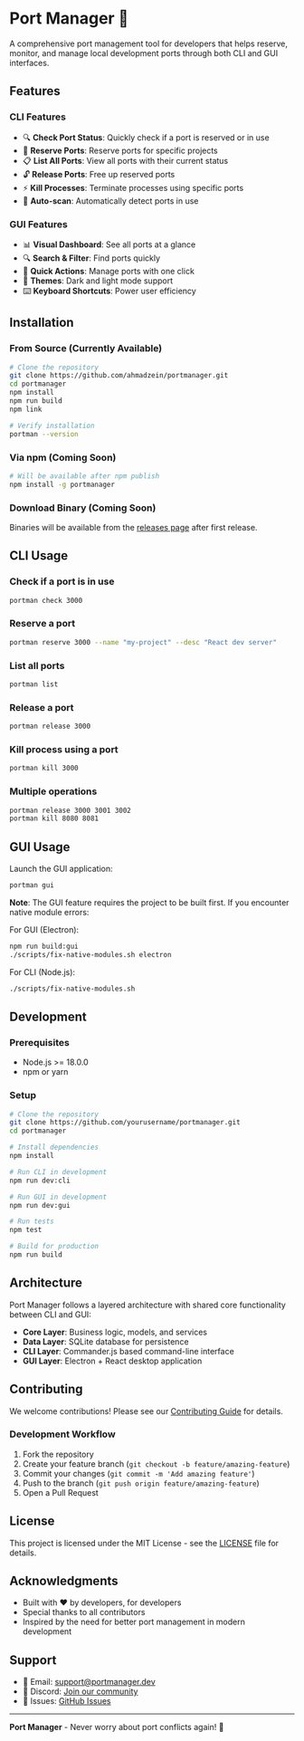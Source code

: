 # Port Manager 🚀

A comprehensive port management tool for developers that helps reserve, monitor, and manage local development ports through both CLI and GUI interfaces.

## Features

### CLI Features
- 🔍 **Check Port Status**: Quickly check if a port is reserved or in use
- 📌 **Reserve Ports**: Reserve ports for specific projects
- 📋 **List All Ports**: View all ports with their current status
- 🔓 **Release Ports**: Free up reserved ports
- ⚡ **Kill Processes**: Terminate processes using specific ports
- 🔎 **Auto-scan**: Automatically detect ports in use

### GUI Features
- 📊 **Visual Dashboard**: See all ports at a glance
- 🔍 **Search & Filter**: Find ports quickly
- 🎯 **Quick Actions**: Manage ports with one click
- 🎨 **Themes**: Dark and light mode support
- ⌨️ **Keyboard Shortcuts**: Power user efficiency

## Installation

### From Source (Currently Available)
```bash
# Clone the repository
git clone https://github.com/ahmadzein/portmanager.git
cd portmanager
npm install
npm run build
npm link

# Verify installation
portman --version
```

### Via npm (Coming Soon)
```bash
# Will be available after npm publish
npm install -g portmanager
```

### Download Binary (Coming Soon)
Binaries will be available from the [releases page](https://github.com/ahmadzein/portmanager/releases) after first release.

## CLI Usage

### Check if a port is in use
```bash
portman check 3000
```

### Reserve a port
```bash
portman reserve 3000 --name "my-project" --desc "React dev server"
```

### List all ports
```bash
portman list
```

### Release a port
```bash
portman release 3000
```

### Kill process using a port
```bash
portman kill 3000
```

### Multiple operations
```bash
portman release 3000 3001 3002
portman kill 8080 8081
```

## GUI Usage

Launch the GUI application:
```bash
portman gui
```

**Note**: The GUI feature requires the project to be built first. If you encounter native module errors:

For GUI (Electron):
```bash
npm run build:gui
./scripts/fix-native-modules.sh electron
```

For CLI (Node.js):
```bash
./scripts/fix-native-modules.sh
```

## Development

### Prerequisites
- Node.js >= 18.0.0
- npm or yarn

### Setup
```bash
# Clone the repository
git clone https://github.com/yourusername/portmanager.git
cd portmanager

# Install dependencies
npm install

# Run CLI in development
npm run dev:cli

# Run GUI in development
npm run dev:gui

# Run tests
npm test

# Build for production
npm run build
```

## Architecture

Port Manager follows a layered architecture with shared core functionality between CLI and GUI:

- **Core Layer**: Business logic, models, and services
- **Data Layer**: SQLite database for persistence
- **CLI Layer**: Commander.js based command-line interface
- **GUI Layer**: Electron + React desktop application

## Contributing

We welcome contributions! Please see our [Contributing Guide](CONTRIBUTING.md) for details.

### Development Workflow
1. Fork the repository
2. Create your feature branch (`git checkout -b feature/amazing-feature`)
3. Commit your changes (`git commit -m 'Add amazing feature'`)
4. Push to the branch (`git push origin feature/amazing-feature`)
5. Open a Pull Request

## License

This project is licensed under the MIT License - see the [LICENSE](LICENSE) file for details.

## Acknowledgments

- Built with ❤️ by developers, for developers
- Special thanks to all contributors
- Inspired by the need for better port management in modern development

## Support

- 📧 Email: support@portmanager.dev
- 💬 Discord: [Join our community](https://discord.gg/portmanager)
- 🐛 Issues: [GitHub Issues](https://github.com/yourusername/portmanager/issues)

---

**Port Manager** - Never worry about port conflicts again! 🎉